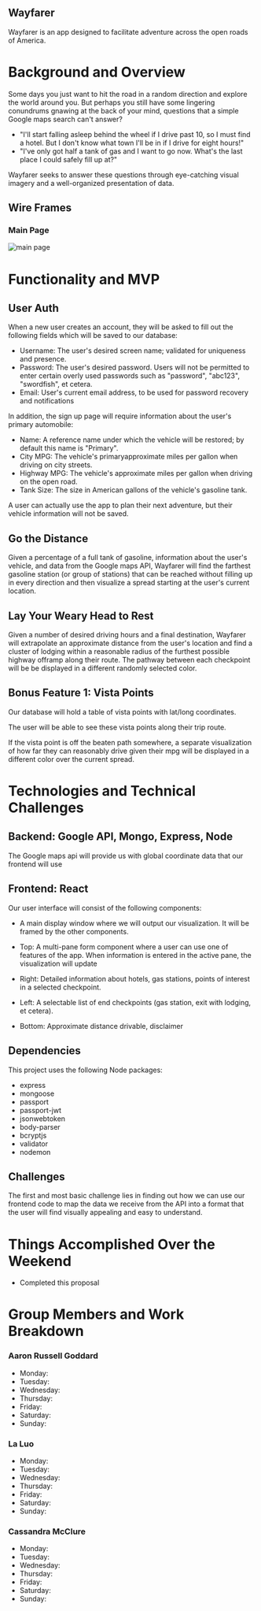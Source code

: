 
## Wayfarer

Wayfarer is an app designed to facilitate adventure across the open roads of America.

# Background and Overview
 
Some days you  just want to hit the road in a random direction and explore the world around you. But perhaps you still have some lingering conundrums gnawing at the back of your mind, questions that a simple Google maps search can't answer?

* "I'll start falling asleep behind the wheel if I drive past 10, so I must find a hotel.  But I don't know what town I'll be in if I drive for eight hours!"
*  "I've only got half a tank of gas and I want to go now. What's the last place I could safely fill up at?"


Wayfarer seeks to answer these questions through eye-catching visual imagery and a well-organized presentation of data.

## Wire Frames
### Main Page
![main page](https://s3-us-west-1.amazonaws.com/wayfarer-development/main_wireframe.png)


# Functionality and MVP

## User Auth

When a new user creates an account, they will be asked to fill out the following fields which will be saved to our database:

*  Username: The user's desired screen name; validated for uniqueness and presence.
*  Password:  The user's desired password.  Users will not be permitted to enter certain overly used passwords such as "password", "abc123", "swordfish", et cetera.
*  Email: User's current email address, to be used for password recovery and notifications

In addition, the sign up page will require information about the user's primary automobile:

*  Name: A reference name under which the vehicle will be restored; by default this name is "Primary".
*  City MPG: The vehicle's primaryapproximate miles per gallon when driving on city streets.
*  Highway MPG: The vehicle's approximate miles per gallon when driving on the open road.
*  Tank Size: The size in American gallons of the vehicle's gasoline tank.

A user can actually use the app to plan their next adventure, but their vehicle information will not be saved.

## Go the Distance
Given a percentage of a full tank of gasoline, information about the user's vehicle, and data from the Google maps API, Wayfarer will find the farthest gasoline station (or group of stations) that can be reached without filling up in every direction and then visualize a spread starting at the user's current location.


## Lay Your Weary Head to Rest
Given a number of desired driving hours and a final destination, Wayfarer will extrapolate an approximate distance from the user's location and find a cluster of lodging within a reasonable radius of the furthest possible highway offramp along their route.  The pathway between each checkpoint will be be displayed in a different randomly selected color.

## Bonus Feature 1:  Vista Points

Our database will hold a table of vista points with lat/long coordinates.

The user will be able to see these vista points along their trip route.

If the vista point is off the beaten path somewhere, a separate visualization of how far they can reasonably drive given their mpg will be displayed in a different color over the current spread.

# Technologies and Technical Challenges



## Backend: Google API, Mongo, Express, Node 

The Google maps api will provide us with global coordinate data  that our frontend will use 



## Frontend: React

Our user interface will consist of  the following components:

*  A main display window where we will output our visualization. It will be framed by the other components.

*  Top: A multi-pane form component where a user can use one of features of the app.  When information is entered in the active pane, the visualization will update  

*  Right: Detailed information about hotels, gas stations, points of interest in a selected checkpoint.

*  Left:  A selectable list of end checkpoints (gas station, exit with lodging, et cetera).

* Bottom: Approximate distance drivable, disclaimer


## Dependencies

This project uses the following Node packages:
*  express 
*  mongoose
*  passport
*  passport-jwt
*  jsonwebtoken
*  body-parser
*  bcryptjs
*  validator
*  nodemon

## Challenges

The first and most basic challenge lies in finding out how we can use our frontend code to map the data we receive from the API into a format that the user will find visually appealing and easy to understand.

# Things Accomplished Over the Weekend

* Completed this proposal


# Group Members and Work Breakdown

### Aaron Russell Goddard

* Monday:
* Tuesday: 
* Wednesday:
* Thursday:
* Friday: 
* Saturday:
* Sunday: 

### La Luo

* Monday:
* Tuesday: 
* Wednesday:
* Thursday:
* Friday: 
* Saturday:
* Sunday: 
### Cassandra McClure

* Monday:
* Tuesday: 
* Wednesday:
* Thursday:
* Friday: 
* Saturday:
* Sunday: 
